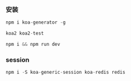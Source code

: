 ### 安装

```js
npm i koa-generator -g

koa2 koa2-test

npm i && npm run dev
```


### session

```js
npm i -S koa-generic-session koa-redis redis
```